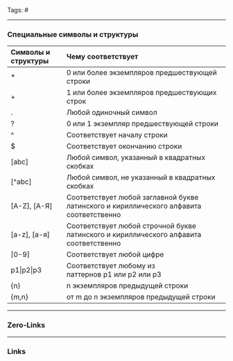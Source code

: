 Tags: #
____
### Специальные символы и структуры

| Символы и структуры | Чему соответствует                                                                      |
| :------------------ | :-------------------------------------------------------------------------------------- |
| *                   | 0 или более экземпляров предшествующей строки                                           |
| +                   | 1 или более экземпляров предшествующих строк                                            |
| .                   | Любой одиночный символ                                                                  |
| ?                   | 0 или 1 экземпляр предшествующей строки                                                 |
| ^                   | Соответствует началу строки                                                             |
| $                   | Соответствует окончанию строки                                                          |
| [abc]               | Любой символ, указанный в квадратных скобках                                            |
| [^abc]              | Любой символ, не указанный в квадратных скобках                                         |
| [A-Z], [А-Я]        | Соответствует любой заглавной букве латинского и кириллического алфавита соответственно |
| [a-z], [а-я]        | Соответствует любой строчной букве латинского и кириллического алфавита соответственно  |
| [0-9]               | Соответствует любой цифре                                                               |
| p1\|p2\|p3          | Соответствует любому из паттернов p1 или p2 или p3                                      |
| {n}                 | n экземпляров предыдущей строки                                                         |
| {m,n}               | от m до n экземпляров предыдущей строки                                                 |


____
### Zero-Links

____
### Links